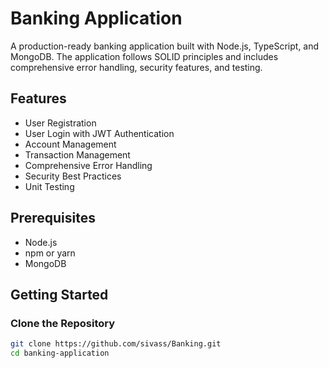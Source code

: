 # Banking Application

A production-ready banking application built with Node.js, TypeScript, and MongoDB. The application follows SOLID principles and includes comprehensive error handling, security features, and testing.

## Features

- User Registration
- User Login with JWT Authentication
- Account Management
- Transaction Management
- Comprehensive Error Handling
- Security Best Practices
- Unit Testing

## Prerequisites

- Node.js
- npm or yarn
- MongoDB

## Getting Started

### Clone the Repository

```bash
git clone https://github.com/sivass/Banking.git
cd banking-application
